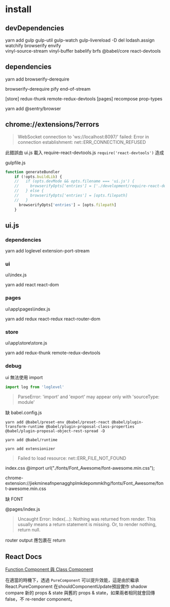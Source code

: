 # install

## devDependencies

yarn add gulp gulp-util gulp-watch gulp-livereload -D
del lodash.assign watchify browserify envify  
vinyl-source-stream vinyl-buffer
babelify brfs
@babel/core
react-devtools

## dependencies

yarn add browserify-derequire

browserify-derequire
pify end-of-stream

[store] redux-thunk remote-redux-devtools
[pages] recompose prop-types

yarn add @sentry/browser

## chrome://extensions/?errors

> WebSocket connection to 'ws://localhost:8097/' failed: Error in connection establishment: net::ERR_CONNECTION_REFUSED

此錯誤由 ui.js 載入 require-react-devtools.js  `require('react-devtools')` 造成

gulpfile.js

```js
function generateBundler
    if (!opts.buildLib) {
    //   if (opts.devMode && opts.filename === 'ui.js') {
    //     browserifyOpts['entries'] = ['./development/require-react-devtools.js', opts.filepath]
    //   } else {
    //     browserifyOpts['entries'] = [opts.filepath]
    //   }
      browserifyOpts['entries'] = [opts.filepath] 
    }
````

## ui.js

### dependencies

yarn add loglevel
extension-port-stream

### ui

ui\index.js

yarn add react react-dom

### pages

ui\app\pages\index.js

yarn add redux react-redux react-router-dom

### store

ui\app\store\store.js

yarn add redux-thunk remote-redux-devtools 

### debug

ui 無法使用 import

```js
import log from 'loglevel'
```

> ParseError: 'import' and 'export' may appear only with 'sourceType: module'

缺 babel.config.js

`yarn add @babel/preset-env @babel/preset-react @babel/plugin-transform-runtime @babel/plugin-proposal-class-properties @babel/plugin-proposal-object-rest-spread -D`

`yarn add @babel/runtime`

`yarn add extensionizer`

> Failed to load resource: net::ERR_FILE_NOT_FOUND

index.css @import url("./fonts/Font_Awesome/font-awesome.min.css");

chrome-extension://jiekmineafnpenagghplmkdepommklhg/fonts/Font_Awesome/font-awesome.min.css

缺 FONT

@pages/index.js

> Uncaught Error: Index(...): Nothing was returned from render. This usually means a return statement is missing. Or, to render nothing, return null.

router output 應包裹在 return

## React Docs

[Function Component 與 Class Component](https://zh-hant.reactjs.org/docs/components-and-props.html)

在適當的時機下，透過 `PureComponent` 可以提升效能，這是由於繼承 React.PureComponent 在shouldComponentUpdate預設實作 shadow compare 新的 props & state 與舊的 props & state，如果兩者相同就會回傳 false，不 re-render component。
  